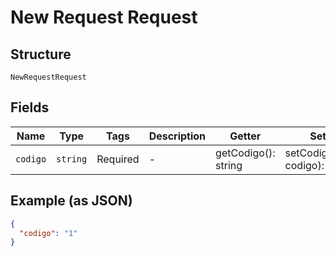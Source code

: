 
# New Request Request

## Structure

`NewRequestRequest`

## Fields

| Name | Type | Tags | Description | Getter | Setter |
|  --- | --- | --- | --- | --- | --- |
| `codigo` | `string` | Required | - | getCodigo(): string | setCodigo(string codigo): void |

## Example (as JSON)

```json
{
  "codigo": "1"
}
```

